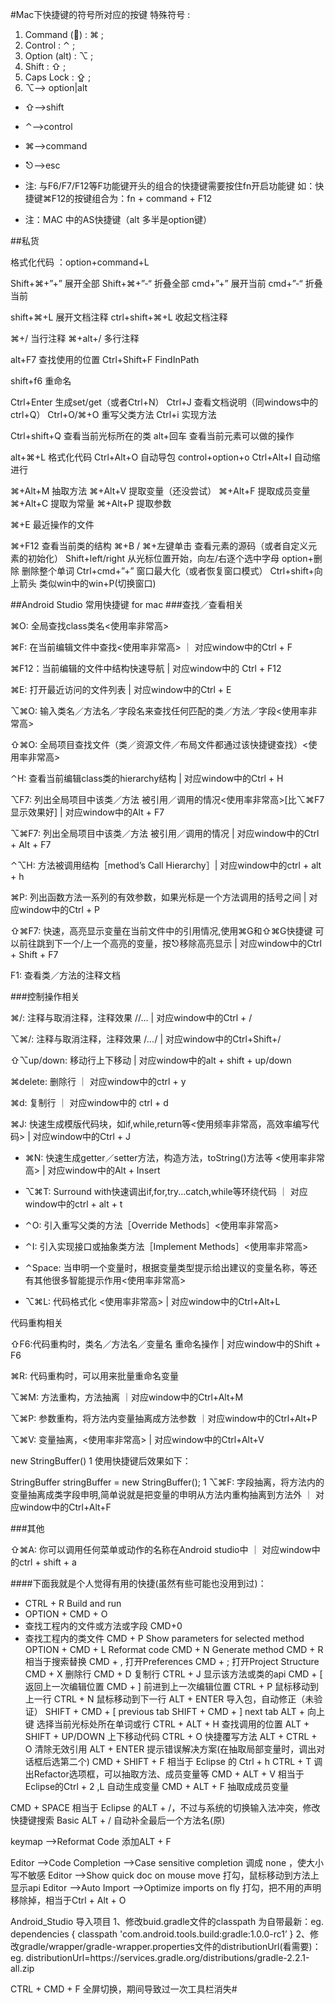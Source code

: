 #Mac下快捷键的符号所对应的按键
特殊符号 :

1. Command () : ⌘ ; 
2. Control : ⌃ ; 
3. Option (alt) : ⌥ ; 
4. Shift : ⇧ ; 
5.  Caps Lock : ⇪ ;
6. ⌥—> option|alt
+ ⇧—>shift
+ ⌃—>control
+ ⌘—>command
+ ⎋—>esc

+ 注: 与F6/F7/F12等F功能键开头的组合的快捷键需要按住fn开启功能键
如：快捷键⌘F12的按键组合为：fn + command + F12
+ 注：MAC 中的AS快捷键（alt 多半是option键）

##私货

格式化代码 ：option+command+L

Shift+⌘+”+” 展开全部 
Shift+⌘+”-“ 折叠全部 
cmd+”+” 展开当前 
cmd+”-“ 折叠当前

shift+⌘+L 展开文档注释 
ctrl+shift+⌘+L 收起文档注释

⌘+/ 当行注释 
⌘+alt+/ 多行注释

alt+F7 查找使用的位置 
Ctrl+Shift+F FindInPath

shift+f6 重命名

Ctrl+Enter 生成set/get（或者Ctrl+N） 
Ctrl+J 查看文档说明（同windows中的ctrl+Q） 
Ctrl+O/⌘+O 重写父类方法 
Ctrl+i 实现方法

Ctrl+shift+Q 查看当前光标所在的类 
alt+回车 查看当前元素可以做的操作

alt+⌘+L 格式化代码 
Ctrl+Alt+O 自动导包 control+option+o
Ctrl+Alt+I 自动缩进行

⌘+Alt+M 抽取方法 
⌘+Alt+V 提取变量（还没尝试） 
⌘+Alt+F 提取成员变量 
⌘+Alt+C 提取为常量 
⌘+Alt+P 提取参数

⌘+E 最近操作的文件

⌘+F12 查看当前类的结构 
⌘+B / ⌘+左键单击 查看元素的源码（或者自定义元素的初始化） 
Shift+left/right 从光标位置开始，向左/右逐个选中字母
option+删除 删除整个单词
Ctrl+cmd+”+” 窗口最大化（或者恢复窗口模式） 
Ctrl+shift+向上箭头 类似win中的win+P(切换窗口)

##Android Studio 常用快捷键 for mac
###查找／查看相关

⌘O: 全局查找class类名<使用率非常高>

⌘F: 在当前编辑文件中查找<使用率非常高> ｜ 对应window中的Ctrl + F

⌘F12：当前编辑的文件中结构快速导航 | 对应window中的 Ctrl + F12

⌘E: 打开最近访问的文件列表 | 对应window中的Ctrl + E

⌥⌘O: 输入类名／方法名／字段名来查找任何匹配的类／方法／字段<使用率非常高>

⇧⌘O: 全局项目查找文件（类／资源文件／布局文件都通过该快捷键查找）<使用率非常高>

⌃H: 查看当前编辑class类的hierarchy结构 | 对应window中的Ctrl + H

⌥F7: 列出全局项目中该类／方法 被引用／调用的情况<使用率非常高>[比⌥⌘F7显示效果好] | 对应window中的Alt + F7

⌥⌘F7: 列出全局项目中该类／方法 被引用／调用的情况 | 对应window中的Ctrl + Alt + F7

⌃⌥H: 方法被调用结构［method’s Call Hierarchy］| 对应window中的ctrl + alt + h

⌘P: 列出函数方法一系列的有效参数，如果光标是一个方法调用的括号之间 | 对应window中的Ctrl + P

⇧⌘F7: 快速，高亮显示变量在当前文件中的引用情况,使用⌘G和⇧⌘G快捷键 可以前往跳到下一个/上一个高亮的变量，按⎋移除高亮显示 | 对应window中的Ctrl + Shift + F7

F1: 查看类／方法的注释文档

 

###控制操作相关

⌘/: 注释与取消注释，注释效果 //... | 对应window中的Ctrl + /

⌥⌘/: 注释与取消注释，注释效果 /*...*/ | 对应window中的Ctrl+Shift+/

⇧⌥up/down: 移动行上下移动 | 对应window中的alt + shift + up/down

⌘delete: 删除行 ｜ 对应window中的ctrl + y

⌘d: 复制行 ｜ 对应window中的 ctrl + d

⌘J: 快速生成模版代码块，如if,while,return等<使用频率非常高，高效率编写代码> | 对应window中的Ctrl + J

+ ⌘N: 快速生成getter／setter方法，构造方法，toString()方法等 <使用率非常高> | 对应window中的Alt + Insert

+ ⌥⌘T: Surround with快速调出if,for,try...catch,while等环绕代码 ｜ 对应window中的ctrl + alt + t

+ ⌃O: 引入重写父类的方法［Override Methods］<使用率非常高>

+ ⌃I: 引入实现接口或抽象类方法［Implement Methods］<使用率非常高>

+ ⌃Space: 当申明一个变量时，根据变量类型提示给出建议的变量名称，等还有其他很多智能提示作用<使用率非常高>

+ ⌥⌘L: 代码格式化 <使用率非常高> | 对应window中的Ctrl+Alt+L

 

代码重构相关

⇧F6:代码重构时，类名／方法名／变量名 重命名操作 | 对应window中的Shift + F6

⌘R: 代码重构时，可以用来批量重命名变量

⌥⌘M: 方法重构，方法抽离 ｜对应window中的Ctrl+Alt+M

⌥⌘P: 参数重构，将方法内变量抽离成方法参数 ｜对应window中的Ctrl+Alt+P

⌥⌘V: 变量抽离，<使用率非常高> | 对应window中的Ctrl+Alt+V

new StringBuffer()
1
使用快捷键后效果如下：

StringBuffer stringBuffer = new StringBuffer();
1
⌥⌘F: 字段抽离，将方法内的变量抽离成类字段申明,简单说就是把变量的申明从方法内重构抽离到方法外 ｜ 对应window中的Ctrl+Alt+F

 

###其他

⇧⌘A: 你可以调用任何菜单或动作的名称在Android studio中 ｜ 对应window中的ctrl + shift + a

 

####下面我就是个人觉得有用的快捷(虽然有些可能也没用到过)：

 

+ CTRL + R Build and run
+ OPTION + CMD + O	
+ 查找工程内的文件或方法或字段 CMD+0
+ 查找工程内的类文件 CMD + P	Show parameters for selected method
OPTION + CMD + L	Reformat code
CMD + N	Generate method
CMD + R	相当于搜索替换
CMD + ,	打开Preferences
CMD + ;	打开Project Structure
CMD + X	删除行
CMD + D	复制行
CTRL + J	显示该方法或类的api
CMD + [ 返回上一次编辑位置
CMD + ]	前进到上一次编辑位置
CTRL + P	鼠标移动到上一行
CTRL + N	鼠标移动到下一行
ALT + ENTER	导入包，自动修正（未验证）
SHIFT + CMD + [	previous tab
SHIFT + CMD + ]	next tab 
ALT + 向上键	选择当前光标处所在单词或行
CTRL + ALT + H	查找调用的位置
ALT + SHIFT + UP/DOWN	上下移动代码
CTRL + O	快捷覆写方法
ALT + CTRL + O	清除无效引用
ALT + ENTER	提示错误解决方案(在抽取局部变量时，调出对话框后选第二个)
CMD + SHIFT + F	相当于 Eclipse 的 Ctrl + h
CTRL + T	调出Refactor选项框，可以抽取方法、成员变量等
CMD + ALT + V	相当于Eclipse的Ctrl + 2 ,L  自动生成变量
CMD + ALT + F	抽取成成员变量

CMD + SPACE 相当于 Eclipse 的ALT + /，不过与系统的切换输入法冲突，修改快捷键搜索 Basic
ALT + /	自动补全最后一个方法名(原)

keymap —>Reformat Code 添加ALT + F


Editor —>Code Completion —>Case sensitive completion 调成 none ，使大小写不敏感
Editor —>Show quick doc on mouse move 打勾，鼠标移动到方法上显示api
Editor —>Auto Import —>Optimize imports on fly 打勾，把不用的声明移除掉，相当于Ctrl + Alt + O


Android_Studio 导入项目
1、修改buid.gradle文件的classpath 为自带最新：eg.
	dependencies { 
		 classpath 'com.android.tools.build:gradle:1.0.0-rc1’ 
	 }
2、修改gradle/wrapper/gradle-wrapper.properties文件的distributionUrl(看需要)：eg.
	distributionUrl=https\://services.gradle.org/distributions/gradle-2.2.1-all.zip

CTRL + CMD + F	全屏切换，期间导致过一次工具栏消失#